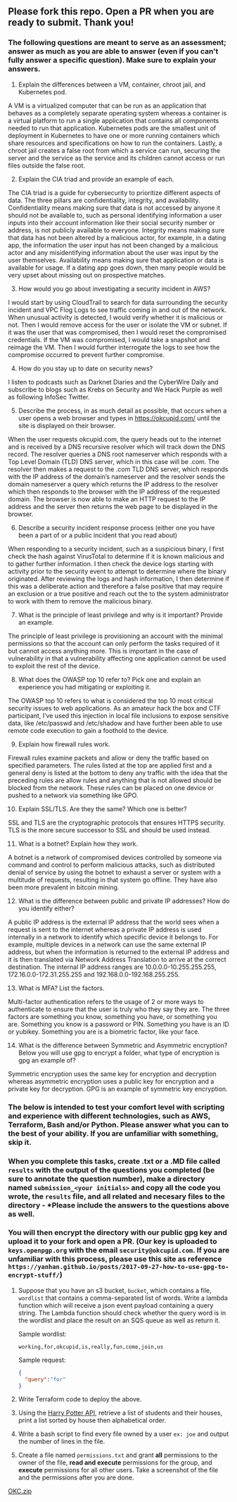 ## Please fork this repo. Open a PR when you are ready to submit. Thank you!

### The following questions are meant to serve as an assessment; answer as much as you are able to answer (even if you can't fully answer a specific question). Make sure to explain your answers.




1. Explain the differences between a VM, container, chroot jail, and Kubernetes pod.

A VM is a virtualized computer that can be run as an application that behaves as a completely separate operating system whereas a container is a virtual platform to run a single application that contains all components needed to run that application.  Kubernetes pods are the smallest unit of deployment in Kubernetes to have one or more running containers which share resources and specifications on how to run the containers.  Lastly, a chroot jail creates a false root from which a service can run, securing the server and the service as the service and its children cannot access or run files outside the false root.

2. Explain the CIA triad and provide an example of each.

The CIA triad is a guide for cybersecurity to prioritize different aspects of data.  The three pillars are confidentiality, integrity, and availability.  
Confidentiality means making sure that data is not accessed by anyone it should not be available to, such as personal identifying information a user inputs into their account information like their social security number or address, is not publicly available to everyone.
Integrity means making sure that data has not been altered by a malicious actor, for example, in a dating app, the information the user input has not been changed by a malicious actor and any misidentifying information about the user was input by the user themselves.
Availability means making sure that application or data is available for usage.  If a dating app goes down, then many people would be very upset about missing out on prospective matches.  

3. How would you go about investigating a security incident in AWS?

I would start by using CloudTrail to search for data surrounding the security incident and VPC Flog Logs to see traffic coming in and out of the network.  When unusual activity is detected, I would verify whether it is malicious or not.  Then I would remove access for the user or isolate the VM or subnet.  If it was the user that was compromised, then I would reset the compromised credentials.  If the VM was compromised, I would take a snapshot and reimage the VM.  Then I would further interrogate the logs to see how the compromise occurred to prevent further compromise.

4. How do you stay up to date on security news?

I listen to podcasts such as Darknet Diaries and the CyberWire Daily and subscribe to blogs such as Krebs on Security and We Hack Purple as well as following InfoSec Twitter.  

5. Describe the process, in as much detail as possible, that occurs when a user opens a web browser and types in <https://okcupid.com/> until the site is displayed on their browser.

When the user requests okcupid.com, the query heads out to the internet and is received by a DNS recursive resolver which will track down the DNS record.  The resolver queries a DNS root nameserver which responds with a Top Level Domain (TLD) DNS server, which in this case will be .com.  The resolver then makes a request to the .com TLD DNS server, which responds with the IP address of the domain’s nameserver and the resolver sends the domain nameserver a query which returns the IP address to the resolver which then responds to the browser with the IP address of the requested domain.  The browser is now able to make an HTTP request to the IP address and the server then returns the web page to be displayed in the browser.  

6. Describe a security incident response process (either one you have been a part of or a public incident that you read about)

When responding to a security incident, such as a suspicious binary, I first check the hash against VirusTotal to determine if it is known malicious and to gather further information.  I then check the device logs starting with activity prior to the security event to attempt to determine where the binary originated.  After reviewing the logs and hash information, I then determine if this was a deliberate action and therefore a false positive that may require an exclusion or a true positive and reach out the to the system administrator to work with them to remove the malicious binary. 

7. What is the principle of least privilege and why is it important? Provide an example.

The principle of least privilege is provisioning an account with the minimal permissions so that the account can only perform the tasks required of it but cannot access anything more.  This is important in the case of vulnerability in that a vulnerability affecting one application cannot be used to exploit the rest of the device.  

8. What does the OWASP top 10 refer to? Pick one and explain an experience you had mitigating or exploiting it. 

The OWASP top 10 refers to what is considered the top 10 most critical security issues to web applications.  As an amateur hack the box and CTF participant, I’ve used this injection in local file inclusions to expose sensitive data, like /etc/passwd and /etc/shadow and have further been able to use remote code execution to gain a foothold to the device.

9. Explain how firewall rules work.

Firewall rules examine packets and allow or deny the traffic based on specified parameters.  The rules listed at the top are applied first and a general deny is listed at the bottom to deny any traffic with the idea that the preceding rules are allow rules and anything that is not allowed should be blocked from the network.  These rules can be placed on one device or pushed to a network via something like GPO.

10. Explain SSL/TLS. Are they the same? Which one is better?

SSL and TLS are the cryptographic protocols that ensures HTTPS security.  TLS is the more secure successor to SSL and should be used instead.

11. What is a botnet? Explain how they work. 

A botnet is a network of compromised devices controlled by someone via command and control to perform malicious attacks, such as distributed denial of service by using the botnet to exhaust a server or system with a multitude of requests, resulting in that system go offline.  They have also been more prevalent in bitcoin mining.

12. What is the difference between public and private IP addresses? How do you identify either? 

A public IP address is the external IP address that the world sees when a request is sent to the internet whereas a private IP address is used internally in a network to identify which specific device it belongs to.  For example, multiple devices in a network can use the same external IP address, but when the information is returned to the external IP address and it is then translated via Network Address Translation to arrive at the correct destination.  The internal IP address ranges are 10.0.0.0-10.255.255.255, 172.16.0.0-172.31.255.255 and 192.168.0.0-192.168.255.255.

13. What is MFA? List the factors.

Multi-factor authentication refers to the usage of 2 or more ways to authenticate to ensure that the user is truly who they say they are.  The three factors are something you know, something you have, or something you are.  Something you know is a password or PIN.  Something you have is an ID or yubikey.  Something you are is a biometric factor, like your face. 

14. What is the difference between Symmetric and Asymmetric encryption? Below you will use gpg to encrypt a folder, what type of encryption is gpg an example of?

Symmetric encryption uses the same key for encryption and decryption whereas asymmetric encryption uses a public key for encryption and a private key for decryption.  GPG is an example of symmetric key encryption.

### The below is intended to test your comfort level with scripting and experience with different technologies, such as AWS, Terraform, Bash and/or Python. Please answer what you can to the best of your ability. If you are unfamiliar with something, skip it. 
### When you complete this tasks, create .txt or a .MD file called `results` with the output of the questions you completed (be sure to annotate the question number), make a directory named `submission_<your initials>` and copy all the code you wrote, the `results` file, and all related and necesary files to the directory - *Please include the answers to the questions above as well. 
### You will then encrypt the directory with our public gpg key and upload it to your fork and open a PR. (Our key is uploaded to `keys.openpgp.org` with the email `security@okcupid.com`. If you are unfamiliar with this process, please use this site as reference `https://yanhan.github.io/posts/2017-09-27-how-to-use-gpg-to-encrypt-stuff/`)

1. Suppose that you have an s3 bucket, `bucket`, which contains a file, `wordlist` that contains a comma-separated list of words. Write a lambda function which will  receive a json event payload containing a query string. The Lambda function should check whether the query word is in the wordlist and place the result on an SQS queue as well as return it.

   Sample wordlist:

   ``` 
   working,for,okcupid,is,really,fun,come,join,us
   ```

   Sample request:

   ``` json
   {
     "query":"for"
   }
   ```
2. Write Terraform code to deploy the above.
3. Using the [Harry Potter API](https://hp-api.herokuapp.com/), retrieve a list of students and their houses, print a list sorted by house then alphabetical order.
4. Write a bash script to find every file owned by a user `ex: joe` and output the number of lines in the file.
5. Create a file named `permissions.txt` and grant **all** permissions to the owner of the file, **read and execute** permissions for the group, and **execute** permissions for all other users. Take a screenshot of the file and the permissions after you are done.

[OKC.zip](https://github.com/Monstrosity8/security-takehome/files/7835216/OKC.zip)
